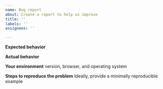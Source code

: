 ```yaml
---
name: Bug report
about: Create a report to help us improve
title: ''
labels: ''
assignees: ''

---
```


**Expected behavior**

**Actual behavior**

**Your environment**
version, browser, and operating system

**Steps to reproduce the problem**
Ideally, provide a minimally reproducible example
